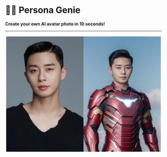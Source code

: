 # 🧞‍♂️ Persona Genie
**Create your own AI avatar photo in 10 seconds!**
- - -
![AI Avatar](./assets/avatar.png)